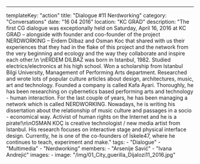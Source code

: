 ---
  templateKey: "action"
  title: "Dialogue #11 Nerdworking"
  category: "Conversations"
  date: "16 04 2016"
  location: "KC GRAD"
  description: "The first CG dialogue was exceptionally held on Saturday, April 16, 2016 at KC GRAD – alongside with founder and coo-founder of the project NERDWORKING – Erdem Dilbaz and Osman Koc that shared with us their experiences that they had in the flake of this project and the network from the very beginning and ecology and the way they collaborate and inspire each other.\n \nERDEM DILBAZ was born in Istanbul, 1982. Studied electrics/electronics at his high school. Won a scholarship from Istanbul Bilgi University, Management of Performing Arts department. Researched and wrote lots of popular culture articles about design, architectures, music, art and technology. Founded a company is called Kafa Ayari. Thoroughly, he has been researching on cybernetics based performing arts and technology - human interaction. For the last couple of years, he has been managing a network which is called NERDWORKING. Nowadays, he is writing his dissertation about the relationship of music culture and passages in a socio - economical way. Activist of human rights on the Internet and he is a pirate!\n\nOSMAN KOÇ is creative technologist / new media artist from Istanbul. His research focuses on interactive stage and physical interface design. Currently, he is one of the co-founders of İskele47, where he continues to teach, experiment and make."
  tags: 
    - "Dialogue"
    - "Multimedia"
    - "Nerdworking"
  members: 
    - "Arsenije Savić"
    - "Ivana Andrejić"
  images: 
    - 
      image: "/img/01_City_guerilla_Dijalozi11_2016.jpg"
